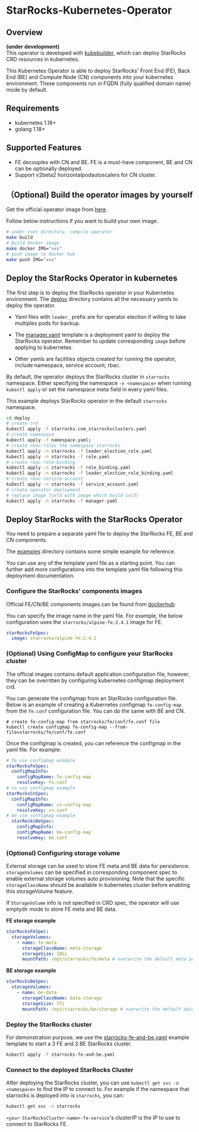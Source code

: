 # StarRocks-Kubernetes-Operator

## Overview
**(under development)**  
This operator is developed with [kubebuilder](https://github.com/kubernetes-sigs/kubebuilder), which can deploy StarRocks CRD resources in kubernetes.

This Kubernetes Operator is able to deploy StarRocks' Front End (FE), Back End (BE) and Compute Node (CN) components into your kubernetes environment. These components run in FQDN (fully qualified domain name) mode by default.


## Requirements
 * kubernetes 1.18+
 * golang 1.18+

## Supported Features
* FE decouples with CN and BE. FE is a must-have component, BE and CN can be optionally deployed.
* Support v2beta2 horizontalpodautoscalers for CN cluster.

## （Optional) Build the operator images by yourself
Get the official operator image from [here](https://hub.docker.com/r/starrocks/centos-operator/tags).

Follow below instructions if you want to build your own image.

```bash
# under root directory, compile operator
make build 
# build docker image
make docker IMG="xxx"
# push image to docker hub
make push IMG="xxx"
```


## Deploy the StarRocks Operator in kubernetes
The first step is to deploy the StarRocks operator in your Kubernetes environment. The [deploy](./deploy) directory contains all the necessary yamls to deploy the operator. 

* Yaml files with `leader_` prefix are for operator election if willing to take multiples pods for backup. 

* The [manager.yaml](./deploy/manager.yaml) template is a deployment yaml to deploy the StarRocks operator. Remember to update corresponding `image` before applying to kubernetes. 

* Other yamls are facilities objects created for running the operator, include namespace, service account, rbac.

By default, the operator deploys the StarRocks cluster in `starrocks` namespace. Either specifying the namespace `-n <namespace>` when running `kubectl apply` or set the namespace meta field in every yaml files.

This example deploys StarRocks operator in the default `starrocks` namespace.
```bash
cd deploy
# create crd
kubectl apply -f starrocks.com_starrocksclusters.yaml
# create namespace
kubectl apply -f namespace.yaml;
# create rbac-roles the namespace starrocks  
kubectl apply -n starrocks -f leader_election_role.yaml
kubectl apply -n starrocks -f role.yaml
# create rbac-role-binding
kubectl apply -n starrocks -f role_binding.yaml
kubectl apply -n starrocks -f leader_election_role_binding.yaml
# create rbac-service-account
kubectl apply -n starrocks -f service_account.yaml
# create operator deployment
# replace image field with image which build in[3]
kubectl apply -n starrocks -f manager.yaml
```

## Deploy StarRocks with the StarRocks Operator
You need to prepare a separate yaml file to deploy the StarRocks FE, BE and CN components.

The [examples](./examples/starrocks) directory contains some simple example for reference.

You can use any of the template yaml file as a starting point. You can further add more configurations into the template yaml file following this deployment documentation.

### Configure the StarRocks' components images
Official FE/CN/BE components images can be found from [dockerhub](https://hub.docker.com/u/starrocks):

You can specify the image name in the yaml file.
For example, the below configuration uses the `starrocks/alpine-fe:2.4.1` image for FE.
```yaml
starRocksFeSpec:
  image: starrocks/alpine-fe:2.4.1
```


### (Optional) Using ConfigMap to configure your StarRocks cluster

The official images contains default application configuration file, however, they can be overritten by configuring kubernetes configmap deployment crd. 

You can generate the configmap from an StarRocks configuration file.
Below is an example of creating a Kubernetes configmap `fe-config-map` from the `fe.conf` configuration file. You can do the same with BE and CN.
```shell
# create fe-config-map from starrocks/fe/conf/fe.conf file
kubectl create configmap fe-config-map --from-file=starrocks/fe/conf/fe.conf
```
Once the configmap is created, you can reference the configmap in the yaml file.
For example:
```yaml
# fe use configmap example
starRocksFeSpec:
  configMapInfo:
    configMapName: fe-config-map
    resolveKey: fe.conf
# cn use configmap example
starRocksCnSpec:
  configMapInfo:
    configMapName: cn-config-map
    resolveKey: cn.conf
# be use configmap example
  starRocksBeSpec:
    configMapInfo:
    configMapName: be-config-map
    resolveKey: be.conf
```
### (Optional) Configuring storage volume
External storage can be used to store FE meta and BE data for persistence. `storageVolumes` can be specified in corresponding component spec to enable external storage volumes auto provisioning. Note that the specific `storageClassName` should be available in kubernetes cluster before enabling this storageVolume feature.

If `StorageVolume` info is not specified in CRD spec, the operator will use emptydir mode to store FE meta and BE data. 

**FE storage example**
```yaml
starRocksFeSpec:
  storageVolumes:
    - name: fe-meta
      storageClassName: meta-storage
      storageSize: 10Gi
      mountPath: /opt/starrocks/fe/meta # overwrite the default meta path
```
**BE storage example**
```yaml
starRocksBeSpec:
  storageVolumes:
    - name: be-data
      storageClassName: data-storage
      storageSize: 1Ti
      mountPath: /opt/starrocks/be/storage # overwrite the default data path
```

### Deploy the StarRocks cluster
For demonstration purpose, we use the [starrocks-fe-and-be.yaml](./examples/starrocks/starrocks-fe-and-be.yaml) example template to start a 3 FE and 3 BE StarRocks cluster.

```bash
kubectl apply -f starrocks-fe-and-be.yaml
```

### Connect to the deployed StarRocks Cluster

After deploying the StarRocks cluster, you can use `kubectl get svc -n <namespace>` to find the IP to connect to. For example if the namespace that starrocks is deployed into is `starrocks`, you can:
```bash
kubectl get svc -n starrocks
```
`<your-StarRocksCluster-name>-fe-service`'s clusterIP is the IP to use to connect to StarRocks FE.
